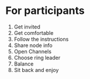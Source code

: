 # For participants

1. Get invited
2. Get comfortable
3. Follow the instructions
4. Share node info
5. Open Channels
6. Choose ring leader
7. Balance
8. Sit back and enjoy
